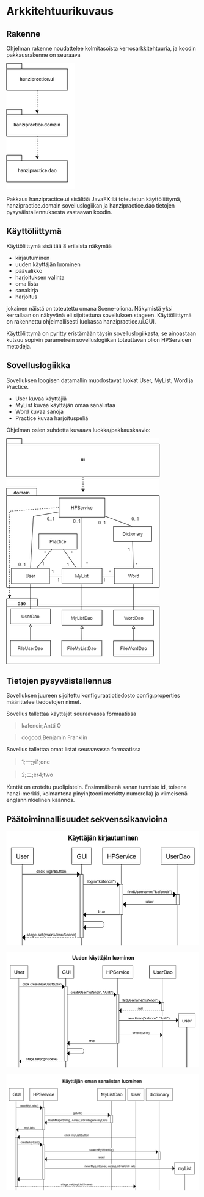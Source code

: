# Arkkitehtuurikuvaus
## Rakenne
Ohjelman rakenne noudattelee kolmitasoista kerrosarkkitehtuuria, ja koodin pakkausrakenne on seuraava

![pakkausrakenne](https://github.com/kafenoir/ot-harjoitustyo/blob/master/dokumentointi/kuvat/pakkausrakenne.png)

Pakkaus hanzipractice.ui sisältää JavaFX:llä toteutetun käyttöliittymä, hanzipractice.domain sovelluslogiikan ja hanzipractice.dao tietojen pysyväistallennuksesta vastaavan koodin.

## Käyttöliittymä
Käyttöliittymä sisältää 8 erilaista näkymää
* kirjautuminen
* uuden käyttäjän luominen
* päävalikko
* harjoituksen valinta
* oma lista
* sanakirja
* harjoitus

jokainen näistä on toteutettu omana Scene-oliona. Näkymistä yksi kerrallaan on näkyvänä eli sijoitettuna sovelluksen stageen. Käyttöliittymä on rakennettu ohjelmallisesti luokassa hanzipractice.ui.GUI.

Käyttöliittymä on pyritty eristämään täysin sovelluslogiikasta, se ainoastaan kutsuu sopivin parametrein sovelluslogiikan toteuttavan olion HPServicen metodeja.

## Sovelluslogiikka
Sovelluksen loogisen datamallin muodostavat luokat User, MyList, Word ja Practice.

* User kuvaa käyttäjiä
* MyList kuvaa käyttäjän omaa sanalistaa
* Word kuvaa sanoja
* Practice kuvaa harjoituspeliä

Ohjelman osien suhdetta kuvaava luokka/pakkauskaavio:

![luokkakaavio](https://github.com/kafenoir/ot-harjoitustyo/blob/master/dokumentointi/kuvat/luokkakaavio.png)

## Tietojen pysyväistallennus

Sovelluksen juureen sijoitettu konfiguraatiotiedosto config.properties määrittelee tiedostojen nimet.

Sovellus tallettaa käyttäjät seuraavassa formaatissa
>kafenoir;Antti O

>dogood;Benjamin Franklin

Sovellus tallettaa omat listat seuraavassa formaatissa
>1;一;yi1;one

>2;二;er4;two

Kentät on eroteltu puolipistein. Ensimmäisenä sanan tunniste id, toisena hanzi-merkki, kolmantena pinyin(tooni merkitty numerolla) ja viimeisenä englanninkielinen käännös.

## Päätoiminnallisuudet sekvenssikaavioina

![kirjautuminen](https://github.com/kafenoir/ot-harjoitustyo/blob/master/dokumentointi/kuvat/kirjautuminen.png)

![uudenkayttajanluominen](https://github.com/kafenoir/ot-harjoitustyo/blob/master/dokumentointi/kuvat/kayttajanluominen.png)

![mylistinluominen](https://github.com/kafenoir/ot-harjoitustyo/blob/master/dokumentointi/kuvat/mylist_luonti.png)

